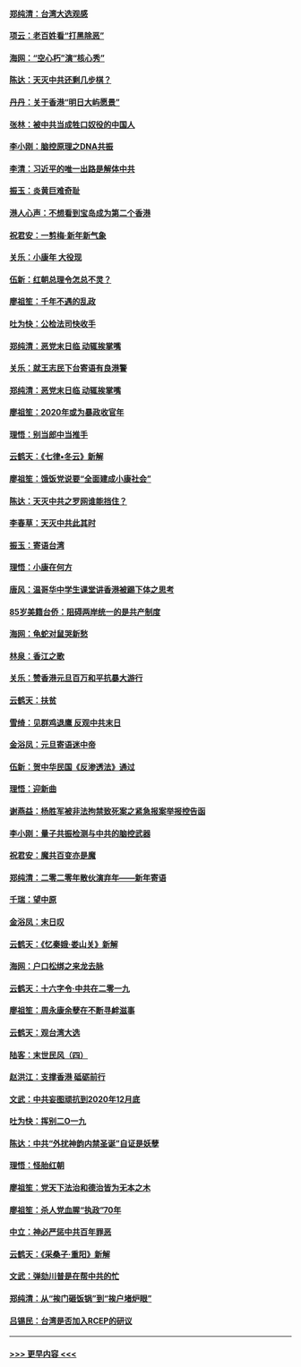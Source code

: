 #### [郑纯清：台湾大选观感](../pages/nsc993/n11786210.md?t=01121011) 
#### [项云：老百姓看“打黑除恶”](../pages/nsc993/n11785398.md?t=01121011) 
#### [海网：“空心朽”演“核心秀”](../pages/nsc993/n11783874.md?t=01121011) 
#### [陈达：天灭中共还剩几步棋？](../pages/nsc993/n11783719.md?t=01121011) 
#### [丹丹：关于香港“明日大屿愿景”](../pages/nsc993/n11783273.md?t=01121011) 
#### [张林：被中共当成牲口奴役的中国人](../pages/nsc993/n11782397.md?t=01121011) 
#### [李小刚：脑控原理之DNA共振](../pages/nsc993/n11780962.md?t=01121011) 
#### [李清：习近平的唯一出路是解体中共](../pages/nsc993/n11780866.md?t=01121011) 
#### [振玉：炎黄巨难奇耻](../pages/nsc993/n11779632.md?t=01121011) 
#### [港人心声：不想看到宝岛成为第二个香港](../pages/nsc993/n11778817.md?t=01121011) 
#### [祝君安：一剪梅‧新年新气象](../pages/nsc993/n11776340.md?t=01121011) 
#### [关乐：小康年 大役现](../pages/nsc993/n11774213.md?t=01121011) 
#### [伍新：红朝总理令怎总不灵？](../pages/nsc993/n11770813.md?t=01121011) 
#### [廖祖笙：千年不遇的乱政](../pages/nsc993/n11770373.md?t=01121011) 
#### [吐为快：公检法司快收手](../pages/nsc993/n11770359.md?t=01121011) 
#### [郑纯清：恶党末日临 动辄挨掌嘴](../pages/nsc993/n11769912.md?t=01121011) 
#### [关乐：就王志民下台寄语有良港警](../pages/nsc993/n11769903.md?t=01121011) 
#### [郑纯清：恶党末日临 动辄挨掌嘴](../pages/nsc993/n11769356.md?t=01121011) 
#### [廖祖笙：2020年或为暴政收官年](../pages/nsc993/n11768216.md?t=01121011) 
#### [理悟：别当郎中当推手](../pages/nsc993/n11768243.md?t=01121011) 
#### [云鹤天：《七律▪冬云》新解](../pages/nsc993/n11768204.md?t=01121011) 
#### [廖祖笙：饿饭党说要“全面建成小康社会”](../pages/nsc993/n11767482.md?t=01121011) 
#### [陈达：天灭中共之罗网谁能挡住？](../pages/nsc993/n11767465.md?t=01121011) 
#### [李春草：天灭中共此其时](../pages/nsc993/n11767452.md?t=01121011) 
#### [振玉：寄语台湾](../pages/nsc993/n11767432.md?t=01121011) 
#### [理悟：小康在何方](../pages/nsc993/n11767394.md?t=01121011) 
#### [唐风：温哥华中学生课堂讲香港被踢下体之思考](../pages/nsc993/n11766848.md?t=01121011) 
#### [85岁美籍台侨：阻碍两岸统一的是共产制度](../pages/nsc993/n11765043.md?t=01121011) 
#### [海网：龟蛇对鼠哭新愁](../pages/nsc993/n11764895.md?t=01121011) 
#### [林泉：香江之歌](../pages/nsc993/n11764415.md?t=01121011) 
#### [关乐：赞香港元旦百万和平抗暴大游行](../pages/nsc993/n11764382.md?t=01121011) 
#### [云鹤天：扶贫](../pages/nsc993/n11764245.md?t=01121011) 
#### [雪绮：见群鸡退鹰  反观中共末日](../pages/nsc993/n11762112.md?t=01121011) 
#### [金浴凤：元旦寄语迷中帝](../pages/nsc993/n11761788.md?t=01121011) 
#### [伍新：贺中华民国《反渗透法》通过](../pages/nsc993/n11761994.md?t=01121011) 
#### [理悟：迎新曲](../pages/nsc993/n11761152.md?t=01121011) 
#### [谢燕益：杨胜军被非法拘禁致死案之紧急报案举报控告函](../pages/nsc993/n11756134.md?t=01121011) 
#### [李小刚：量子共振检测与中共的脑控武器](../pages/nsc993/n11754518.md?t=01121011) 
#### [祝君安：魔共百变亦是魔](../pages/nsc993/n11754469.md?t=01121011) 
#### [郑纯清：二零二零年散伙演弃年——新年寄语](../pages/nsc993/n11754195.md?t=01121011) 
#### [千瑞：望中原](../pages/nsc993/n11754159.md?t=01121011) 
#### [金浴凤：末日叹](../pages/nsc993/n11752359.md?t=01121011) 
#### [云鹤天：《忆秦娥‧娄山关》新解](../pages/nsc993/n11752348.md?t=01121011) 
#### [海网：户口松绑之来龙去脉](../pages/nsc993/n11752328.md?t=01121011) 
#### [云鹤天：十六字令‧中共在二零一九](../pages/nsc993/n11752305.md?t=01121011) 
#### [廖祖笙：周永康余孽在不断寻衅滋事](../pages/nsc993/n11751013.md?t=01121011) 
#### [云鹤天：观台湾大选](../pages/nsc993/n11751007.md?t=01121011) 
#### [陆客：末世民风（四）](../pages/nsc993/n11749203.md?t=01121011) 
#### [赵洪江：支撑香港 砥砺前行](../pages/nsc993/n11748482.md?t=01121011) 
#### [文武：中共妄图顽抗到2020年12月底](../pages/nsc993/n11748446.md?t=01121011) 
#### [吐为快：挥别二O一九](../pages/nsc993/n11748411.md?t=01121011) 
#### [陈达：中共“外扰神韵内禁圣诞”自证是妖孽](../pages/nsc993/n11748226.md?t=01121011) 
#### [理悟：怪胎红朝](../pages/nsc993/n11748206.md?t=01121011) 
#### [廖祖笙：党天下法治和德治皆为无本之木](../pages/nsc993/n11748135.md?t=01121011) 
#### [廖祖笙：杀人党血腥“执政”70年](../pages/nsc993/n11745144.md?t=01121011) 
#### [中立：神必严惩中共百年罪恶](../pages/nsc993/n11744970.md?t=01121011) 
#### [云鹤天：《采桑子‧重阳》新解](../pages/nsc993/n11744948.md?t=01121011) 
#### [文武：弹劾川普是在帮中共的忙](../pages/nsc993/n11744758.md?t=01121011) 
#### [郑纯清：从“挨门砸饭锅”到“挨户堵炉眼”](../pages/nsc993/n11744745.md?t=01121011) 
#### [吕锡民：台湾是否加入RCEP的研议](../pages/nsc993/n11744701.md?t=01121011) 

----
#### [ >>> 更早内容 <<< ](../indexes/nsc993-earlier.md)
